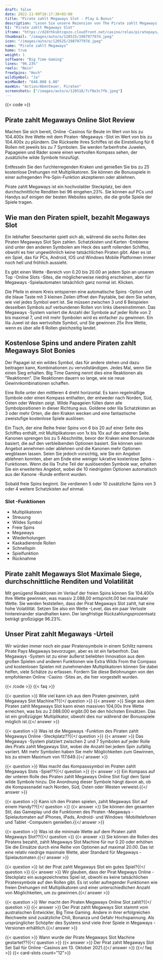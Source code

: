 ```yaml
---
draft: false
date: 2022-11-09T16:17:38+03:00
title: "Pirate zahlt Megaways Slot - Play & Bonus"
description: "Lesen Sie unsere Rezension von The Pirate zahlt Megaways Slot, um herauszufinden, wie das Gameplay und die Funktionen funktionieren und wo Sie ihn mit dem besten Casino -Bonus spielen können."
h1: "Pirate zahlt Megaways Slot"
iframe: "https://d2drhksbtcqozo.cloudfront.net/casino/relax/piratepays/?moneymode=fun"
thumbnail: "/images/auto/o/120525/198797797d.jpeg"
icon: "/images/auto/o/120525/198797797d.jpeg"
name: "Pirate zahlt Megaways"
home: true
weight: 1
software: "Big Time Gaming"
lines: "96.23%"
reels: "Nein"
freeSpins: "Hoch"
wildSymbol: "Ja"
minMaxBet: "648.000 $.00"
maxWin: "Action/Abenteuer, Piraten"
screenshots: ["/images/auto/o/120518/7cf8e3c7fb.jpeg"]
---
```


{{< code >}}<h2>Pirate zahlt Megaways Online Slot Review</h2><p>Machen Sie sich bereit, Online -Casinos für Beute im Wert von bis zu 104.400x Ihre Wette mit dem Piraten -Megaways -Slot im Wert von bis zu 104.400x zu plündern. Die Rückseite ihres Schiffes ist die Einstellung für 6 Rollen mit jeweils bis zu 7 Symbolen. Sie werden farbenfrohe Juwelen, Papageien und Räder sowie einen wertvollen Kompass sehen, der zusätzliche wilde Symbole hinzufügt.</p><p>Entfesseln Sie den furchterregenden Kraken und genießen Sie bis zu 25 kostenlose Drehungen mit Multiplikatoren. Sie können die Bonusspiele in einer aufregenden Pre-Spin-Funktion akzeptieren oder ablehnen.</p><p>Pirate zahlt Megaways ist ein hochvolatiler Steckplatz, bei dem durchschnittliche Renditen bei 96 eingehen.23%. Sie können auf PCs und Handys auf einigen der besten Websites spielen, die die große Spiele der Spiele tragen.</p><h2>Wie man den Piraten spielt, bezahlt Megaways Slot</h2><p>Ein lebhafter Seeschantei spielt sich ab, während die sechs Rollen des Piraten Megaways Slot Spin zahlen. Schatzkisten und Karten -Embleme sind unter den anderen Symbolen am Heck des sanft rollenden Schiffes, obwohl es hier ungewöhnlich keine tatsächlichen Piraten gibt. Aber es ist ein Spiel, das für PCs, Android, IOS und Windows Mobile Platformen immer noch hell und fröhlich aussieht.</p><p>Es gibt einen Wette -Bereich von 0.20 bis 20.00 an jedem Spin an unseren Top -Online Slots -Sites, die möglicherweise niedrig erscheinen, aber für Megaways -Spielautomaten tatsächlich ganz normal ist. Klicken.</p><p>Die Pfeile in einem Kreis entsperren eine automatische Spins -Option und die blaue Taste mit 3 kleinen Zeilen öffnet den Paytable, bei dem Sie sehen, wie viel jedes Symbol wert ist. Sie müssen zwischen 3 und 6 Beispielen desselben Symbols auf verbundenen Rollen von links übereinstimmen. Das Megaways -System variiert die Anzahl der Symbole auf jeder Rolle von 2 bis maximal 7, und mit mehr Symbolen wird es einfacher zu gewinnen. Ein lila Juwel ist das wertvollste Symbol, und Sie gewinnen 25x Ihre Wette, wenn es über alle 6 Rollen gleichzeitig landet.</p><h2>Kostenlose Spins und andere Piraten zahlt Megaways Slot Bonies</h2><p>Der Papagei ist ein wildes Symbol, das für andere stehen und dazu beitragen kann, Kombinationen zu vervollständigen. Jedes Mal, wenn Sie einen Sieg erhalten. Big Time Gaming nennt dies eine Reaktionen als "Reaktionen". Die Reaktionen dauern so lange, wie sie neue Gewinnkombinationen schaffen.</p><p>Eine Rolle unter den mittleren 4 dreht horizontal. Es kann regelmäßige Symbole oder einen Kompass enthalten, der entweder nach Norden, Süd, Osten oder Westen zeigt. Wilde Papageien füllen dann alle Symbolpositionen in dieser Richtung aus. Goldene oder lila Schatzkisten an 3 oder mehr Orten, die den Kraken wecken und eine fantastische zweistufige kostenlose Spiele auslösen.</p><p>Ein Tisch, der eine Reihe freier Spins von 6 bis 20 auf einer Seite des Schiffes enthält, mit Multiplikatoren von 1x bis 10x auf der anderen Seite. Kanonen sprengen bis zu 5 Abschnitte, bevor der Kraken eine Bonusrunde basiert, die auf den verbleibenden Optionen basiert. Sie können sein Angebot annehmen oder ablehnen und die Kanonen mehr Optionen wegblasen lassen. Seien Sie jedoch vorsichtig, wie Sie ein Angebot ablehnen konnten, aber am Ende eine weniger lukrative kostenlose Spins -Funktionen. Wenn die lila Truhe Teil der auslösenden Symbole war, erhalten Sie ein erweitertes Angebot, wobei die 10 niedrigsten Optionen automatisch aus der Kanone -Runde entfernt wurden.</p><p>Sobald freie Spins beginnt. Sie verdienen 5 oder 10 zusätzliche Spins von 3 oder 4 weitere Schatzkisten auf einmal.</p><h3>
Slot -Funktionen</h3><ul>
<li></span>
Multiplikatoren</li>
<li></span>
Streuung</li>
<li></span>
Wildes Symbol</li>
<li></span>
Freie Spins</li>
<li></span>
Megaways</li>
<li></span>
Wiederholungen</li>
<li></span>
Kaskadierende Rollen</li>
<li></span>
Schnellspin</li>
<li></span>
Spielfunktion</li>
<li></span>
Rücknahme</li></ul><h2>Pirate zahlt Megaways Slot Maximale Siege, durchschnittliche Renditen und Volatilität</h2><p>Mit genügend Reaktionen im Verlauf der freien Spins können Sie 104.400x Ihre Wette gewinnen, was massiv 2.088,00 entspricht.00 bei maximaler Wette. Sie werden feststellen, dass der Pirat Megaways Slot zahlt, hat eine hohe Volatilität. Setzen Sie also ein Wette -Level, das ein paar Verluste hintereinander standhalten kann. Der langfristige Rückzahlungsprozentsatz beträgt großzügige 96.23%.</p><h2>Unser Pirat zahlt Megaways -Urteil</h2><p>Wir würden immer noch ein paar Piratensymbole in einem Schlitz namens Pirate Pays Megaways bevorzugen, aber es ist ein farbenfroh. Das Megaways -System ist zu einer äußerst beliebten Innovation aus dem großen Spielen und anderen Funktionen wie Extra Wilds From the Compass und kostenlosen Spielen mit zunehmenden Multiplikatoren können Sie dabei helfen, viele Schätze zu erfassen. Fordern Sie diese Belohnungen von den empfohlenen Online -Casino -Sites an, die hier vorgestellt wurden.</p>
{{< /code >}}
{{< faq >}}

{{< question >}} Wie viel kann ich aus dem Piraten gewinnen, zahlt Megaways Slot Machine??{{</ question >}}
{{< answer >}} Siege aus dem Piraten zahlt Megaways Slot kann einen massiven 104,00x Ihre Wette erreichen, was bis zu 2.088.000 ergibt.00 bei den höchsten Einsätzen. Das ist ein großzügiger Multiplikator, obwohl dies nur während der Bonusspiele möglich ist.{{</ answer >}}

{{< question >}} Was ist die Megaways -Funktion des Piraten zahlt Megaways Online -Steckplatz??{{</ question >}}
{{< answer >}} Das Megaways -System platziert zwischen 2 und 7 Symbolen auf jeder Rolle des Pirats zahlt Megaways Slot, wobei die Anzahl bei jedem Spin zufällig variiert. Mit mehr Symbolen haben Sie mehr Möglichkeiten zum Gewinnen, bis zu einem Maximum von 117.649.{{</ answer >}}

{{< question >}} Was macht das Kompasssymbol im Piraten zahlt Megaways Slots -Spiel??{{</ question >}}
{{< answer >}} Ein Kompass auf der unteren Rolle des Piraten zahlt Megaways Online Slot fügt dem Spiel wilde Symbole hinzu. Die Anordnung dieser Symbole hängt davon ab, ob die Kompassnadel nach Norden, Süd, Osten oder Westen verweist.{{</ answer >}}

{{< question >}} Kann ich den Piraten spielen, zahlt Megaways Slot auf einem Handy??{{</ question >}}
{{< answer >}} Sie können den gesamten Stil, das Gameplay und die Funktionen des Piraten -Megaways -Spielautomaten auf iPhones, iPads, Android- und Windows -Mobiltelefonen und Tablet -Computern genießen.{{</ answer >}}

{{< question >}} Was ist die minimale Wette auf dem Piraten zahlt Megaways Slot??{{</ question >}}
{{< answer >}} Sie können die Rollen des Piratens bezahlt, zahlt Megaways Slot Machine für nur 0.20 oder erhöhen Sie die Einsätze durch eine Reihe von Optionen auf maximal 20.00. Das ist eine relativ niedrige maximale Wette, aber Standard für Megaways -Spielautomaten.{{</ answer >}}

{{< question >}} Ist der Pirat zahlt Megaways Slot ein gutes Spiel?{{</ question >}}
{{< answer >}} Wir glauben, dass der Pirat Megways Online -Steckplatz ein ausgezeichnetes Spiel ist, obwohl es keine tatsächlichen Piratensymbole auf den Rollen gibt. Es ist voller aufregender Funktionen wie freien Drehungen mit Multiplikatoren und einer unterschiedlichen Anzahl von Möglichkeiten, um zu gewinnen.{{</ answer >}}

{{< question >}} Wer macht den Piraten Megaways Online Slot zahlt?{{</ question >}}
{{< answer >}} Der Pirat zahlt Megaways Slot stammt vom australischen Entwickler, Big Time Gaming. Andere in ihrer erfolgreichen Reichweite sind zusätzliche Chili, Bonanza und Gefahr Hochspannung. Als ursprünglicher Schöpfer des Systems sind viele ihrer Spiele in Megaways -Versionen erhältlich.{{</ answer >}}

{{< question >}} Wann wurde der Pirate Megaways Slot Machine gestartet??{{</ question >}}
{{< answer >}} Der Pirat zahlt Megaways Slot Set Sail für Online -Casinos am 13. Oktober 2021.{{</ answer >}}
{{</ faq >}}
{{< card-slots count="12">}}